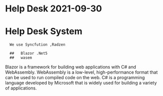 # Help Desk 2021-09-30
# Help Desk System 
      We use Syncfution ,Radzen 

      ##   Blazor .Net5
      ##   wasem
      
Blazor is a framework for building web applications with C# and WebAssembly.
WebAssembly is a low-level, high-performance format that can be used to run compiled code on the web.
C# is a programming language developed by Microsoft that is widely used for building a variety of applications.
